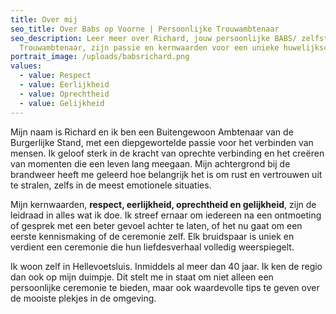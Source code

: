 ```yaml
---
title: Over mij
seo_title: Over Babs op Voorne | Persoonlijke Trouwambtenaar
seo_description: Leer meer over Richard, jouw persoonlijke BABS/ zelfstandig
  Trouwambtenaar, zijn passie en kernwaarden voor een unieke huwelijksceremonie.
portrait_image: /uploads/babsrichard.png
values:
  - value: Respect
  - value: Eerlijkheid
  - value: Oprechtheid
  - value: Gelijkheid
---
```

Mijn naam is Richard en ik ben een Buitengewoon Ambtenaar van de Burgerlijke Stand, met een diepgewortelde passie voor het verbinden van mensen. Ik geloof sterk in de kracht van oprechte verbinding en het creëren van momenten die een leven lang meegaan. Mijn achtergrond bij de brandweer heeft me geleerd hoe belangrijk het is om rust en vertrouwen uit te stralen, zelfs in de meest emotionele situaties.

Mijn kernwaarden, **respect, eerlijkheid, oprechtheid en gelijkheid**, zijn de leidraad in alles wat ik doe. Ik streef ernaar om iedereen na een ontmoeting of gesprek met een beter gevoel achter te laten, of het nu gaat om een eerste kennismaking of de ceremonie zelf. Elk bruidspaar is uniek en verdient een ceremonie die hun liefdesverhaal volledig weerspiegelt.

Ik woon zelf in Hellevoetsluis. Inmiddels al meer dan 40 jaar. Ik ken de regio dan ook op mijn duimpje. Dit stelt me in staat om niet alleen een persoonlijke ceremonie te bieden, maar ook waardevolle tips te geven over de mooiste plekjes in de omgeving.
